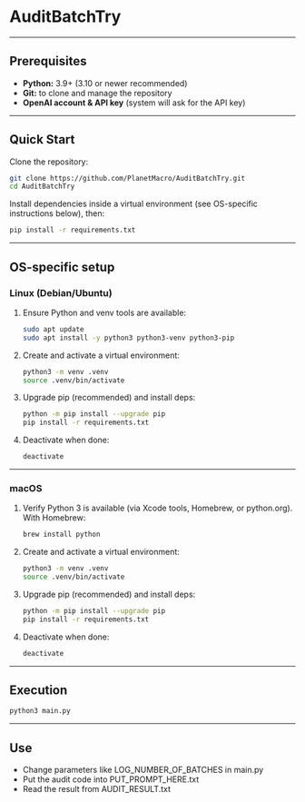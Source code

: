 # AuditBatchTry

---

## Prerequisites

- **Python:** 3.9+ (3.10 or newer recommended)
- **Git:** to clone and manage the repository
- **OpenAI account & API key** (system will ask for the API key) 

---

## Quick Start

Clone the repository:

```bash
git clone https://github.com/PlanetMacro/AuditBatchTry.git
cd AuditBatchTry
````

Install dependencies inside a virtual environment (see OS-specific instructions below), then:

```bash
pip install -r requirements.txt
```
---

## OS-specific setup

### Linux (Debian/Ubuntu)

1. Ensure Python and venv tools are available:

   ```bash
   sudo apt update
   sudo apt install -y python3 python3-venv python3-pip
   ```

2. Create and activate a virtual environment:

   ```bash
   python3 -m venv .venv
   source .venv/bin/activate
   ```

3. Upgrade pip (recommended) and install deps:

   ```bash
   python -m pip install --upgrade pip
   pip install -r requirements.txt
   ```

4. Deactivate when done:

   ```bash
   deactivate
   ```

---

### macOS

1. Verify Python 3 is available (via Xcode tools, Homebrew, or python.org). With Homebrew:

   ```bash
   brew install python
   ```

2. Create and activate a virtual environment:

   ```bash
   python3 -m venv .venv
   source .venv/bin/activate
   ```

3. Upgrade pip (recommended) and install deps:

   ```bash
   python -m pip install --upgrade pip
   pip install -r requirements.txt
   ```

4. Deactivate when done:

   ```bash
   deactivate
   ```

---

## Execution

   ```bash
   python3 main.py
   ```

---

## Use

- Change parameters like LOG_NUMBER_OF_BATCHES in main.py
- Put the audit code into PUT_PROMPT_HERE.txt
- Read the result from AUDIT_RESULT.txt


